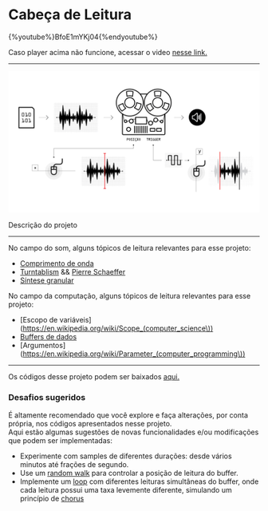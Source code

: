 # Cabeça de Leitura

{%youtube%}BfoE1mYKj04{%endyoutube%}

Caso player acima não funcione, acessar o video [nesse link.](https://youtu.be/BfoE1mYKj04)

---

![](./img/proj_cabecaLeitura.jpg "Fitas K7 são legais de novo...")

Descrição do projeto

---

No campo do som, alguns tópicos de leitura relevantes para esse projeto:

* [Comprimento de onda](https://en.wikipedia.org/wiki/Wavelength)
* [Turntablism](https://en.wikipedia.org/wiki/Turntablism) && [Pierre Schaeffer](https://en.wikipedia.org/wiki/Pierre_Schaeffer)
* [Síntese granular](https://en.wikipedia.org/wiki/Granular_synthesis)

<p>

No campo da computação, alguns tópicos de leitura relevantes para esse projeto:

* [Escopo de variáveis](https://en.wikipedia.org/wiki/Scope_(computer_science\))
* [Buffers de dados](https://en.wikipedia.org/wiki/Data_buffer)
* [Argumentos](https://en.wikipedia.org/wiki/Parameter_(computer_programming\))

---

Os códigos desse projeto podem ser baixados [aqui.](https://drive.google.com/open?id=1w4zPUHEkLPasit2R2XbVzYJIvLt4t5_4)

### Desafios sugeridos

É altamente recomendado que você explore e faça alterações, por conta própria, nos códigos apresentados nesse projeto.<br>
Aqui estão algumas sugestões de novas funcionalidades e/ou modificações que podem ser implementadas:

- Experimente com samples de diferentes durações: desde vários minutos até frações de segundo.
- Use um [random walk](https://en.wikipedia.org/wiki/Random_walk) para controlar a posição de leitura do buffer.
- Implemente um [loop](https://en.wikipedia.org/wiki/Control_flow#Loops) com diferentes leituras simultâneas do buffer, onde cada leitura possui uma taxa levemente diferente, simulando um princípio de [chorus](https://en.wikipedia.org/wiki/Chorus_effect)
